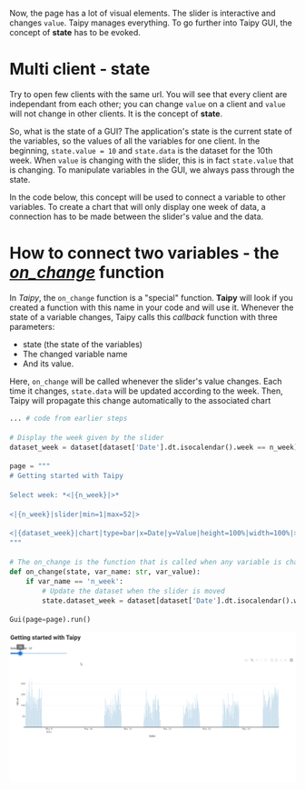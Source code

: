 Now, the page has a lot of visual elements. The slider is interactive and changes `value`. Taipy manages everything. To go further into Taipy GUI, the concept of **state** has to be evoked.

# Multi client - state

Try to open few clients with the same url. You will see that every client are independant from each other; you can change `value` on a client and `value` will not change in other clients. It is the concept of **state**.

So, what is the state of a GUI? The application's state is the current state of the variables, so the values of all the variables for one client. In the beginning, `state.value = 10` and `state.data` is the dataset for the 10th week. When `value` is changing with the slider, this is in fact `state.value` that is changing. To manipulate variables in the GUI, we always pass through the state.

In the code below, this concept will be used to connect a variable to other variables. To create a chart that will only display one week of data, a connection has to be made between the slider's value and the data.

# How to connect two variables - the *[on_change](https://didactic-broccoli-7da2dfd5.pages.github.io/manuals/gui/callbacks/)* function

In *Taipy*, the `on_change` function is a "special" function. **Taipy** will look if you created a function with this name in your code and will use it. Whenever the state of a variable changes, Taipy calls this *callback* function with three parameters:
- state (the state of the variables)
- The changed variable name
- And its value.

Here, `on_change` will be called whenever the slider's value changes. Each time it changes, `state.data` will be updated according to the week. Then, Taipy will propagate this change automatically to the associated chart

```python
... # code from earlier steps

# Display the week given by the slider
dataset_week = dataset[dataset['Date'].dt.isocalendar().week == n_week]

page = """
# Getting started with Taipy

Select week: *<|{n_week}|>*

<|{n_week}|slider|min=1|max=52|>

<|{dataset_week}|chart|type=bar|x=Date|y=Value|height=100%|width=100%|>
"""

# The on_change is the function that is called when any variable is changed
def on_change(state, var_name: str, var_value):
    if var_name == 'n_week':
        # Update the dataset when the slider is moved
        state.dataset_week = dataset[dataset['Date'].dt.isocalendar().week == var_value]

Gui(page=page).run()
```

<p align="center">
    <img src="/steps/images/step_2_result.gif" width=700>
</p>


